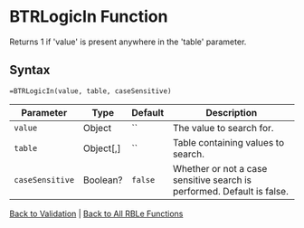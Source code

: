 # BTRLogicIn Function

Returns 1 if 'value' is present anywhere in the 'table' parameter.

## Syntax

```excel
=BTRLogicIn(value, table, caseSensitive)
```

Parameter | Type | Default | Description
---|---|---|---
`value` | Object | `` | The value to search for.
`table` | Object[,] | `` | Table containing values to search.
`caseSensitive` | Boolean? | `false` | Whether or not a case sensitive search is performed. Default is false.

[Back to Validation](RBLeValidation.md) | [Back to All RBLe Functions](RBLe.md#function-documentation)